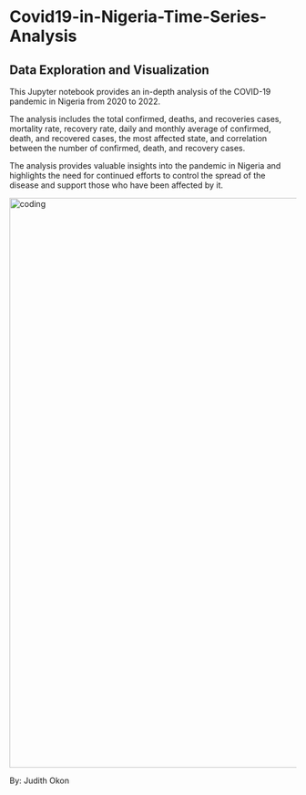 # Covid19-in-Nigeria-Time-Series-Analysis

## Data Exploration and Visualization

This Jupyter notebook provides an in-depth analysis of the COVID-19 pandemic in Nigeria from 2020 to 2022. 

The analysis includes the total confirmed, deaths, and recoveries cases, mortality rate, recovery rate, daily and monthly average of confirmed, death, and recovered cases, the most affected state, and correlation between the number of confirmed, death, and recovery cases.

The analysis provides valuable insights into the pandemic in Nigeria and highlights the need for continued efforts to control the spread of the disease and support those who have been affected by it.

<img align="center" alt="coding" width="1000" src="https://apps.bbmpgov.in/Covid19/en/images/banner.png">

By: Judith Okon
